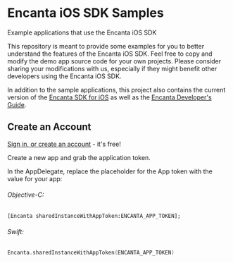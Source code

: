 Encanta iOS SDK Samples
=======================
Example applications that use the Encanta iOS SDK

This repository is meant to provide some examples for you to better understand
the features of the Encanta iOS SDK. Feel free to copy and
modify the demo app source code for your own projects. Please consider sharing
your modifications with us, especially if they might benefit other developers
using the Encanta iOS SDK.

In addition to the sample applications, this project also contains the current version of the [Encanta SDK for iOS](https://github.com/EncantaTeam/encanta/tree/master/iOS/SDK) as well as the [Encanta Developer's Guide](https://github.com/EncantaTeam/encanta/blob/master/iOS/SDK/Encanta%20Developer's%20Guide%20-%20iOS.pdf).

Create an Account
---------------------------
[Sign in, or create an account](http://app.getencanta.com/signin) - it's free!

Create a new app and grab the application token.

In the AppDelegate, replace the placeholder for the App token with the value for your app:

###### Objective-C:
```objc
[Encanta sharedInstanceWithAppToken:ENCANTA_APP_TOKEN];
```
###### Swift:
```swift
Encanta.sharedInstanceWithAppToken(ENCANTA_APP_TOKEN)
```
